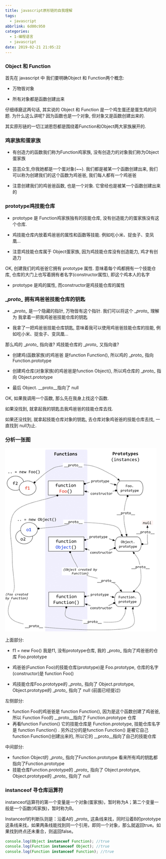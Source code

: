 ```yaml
---
title: javascript原形链的自我理解
tags:
  - javascript
abbrlink: 6d00c950
categories:
  - 1-编程语言
  - javascript
date: 2019-02-21 21:05:22
---
```


### Object 和 Function

首先在 javascript 中 我们要明确Object 和 Function两个概念:

+ 万物皆对象

+ 所有对象都是函数创建出来

仔细琢磨这两句话, 其实说的 Object 和 Function 是一个鸡生蛋还是蛋生鸡的问题. 为什么这么讲呢? 因为函数也是一个对象, 但对象又是函数创建出来的. 

 其实原形链的一切江湖恩怨都是围绕着Function和Object两大家族展开的.



<!-- more -->

### 鸡家族和蛋家族

+ 有创造力的函数我们称为Function鸡家族, 没有创造力的对象我们称为Object蛋家族

+ 芸芸众生,你我她都是一个蛋对象(~~). 我们都是被某一个函数创建出来, 我们可以称为创建我们的这个函数为鸡爸爸, 我们每人都有一个鸡爸爸

+ 注意创建我们的鸡爸爸函数, 也是一个对象. 它曾经也是被某一个函数创建出来的



### prototype鸡技能仓库

+ prototype 是 Function鸡家族独有的技能仓库, 没有创造能力的蛋家族没有这个仓库.

+ 鸡技能仓库内放着鸡爸爸的属性和函数等技能. 例如吃小米、捉虫子、变凤凰...

+ 注意鸡技能仓库属于 Object蛋家族,  因为鸡技能仓库没有创造能力, 鸡才有创造力



OK, 创建我们的鸡爸爸它拥有 prototype 属性.  意味着每个鸡都拥有一个技能仓库, 仓库的大门上也写着拥有者名字(constructor属性), 即这个鸡本人的名字

+ prototype 是鸡的属性, 而constructor是鸡技能仓库的属性

  

###  \__proto\__ 拥有鸡爸爸技能仓库的钥匙



+ \__proto\__ 是一个隐藏的指针, 万物皆有这个指针. 我们可以将这个 \__proto\__ 理解为 我拿着一把我鸡爸爸技能仓库的钥匙

+ 我拿了一把鸡爸爸技能仓库钥匙, 意味着我可以使用鸡爸爸技能仓库的技能,  例如吃小米、捉虫子、变凤凰...



那么鸡的 \__proto\__ 指向谁? 鸡技能仓库的  \__proto\__ 又指向谁?

+ 创建鸡(函数家族)的鸡爸爸 是function Function(),  所以鸡的  \__proto\__ 指向 Function.prototype

+ 创建鸡仓库(对象家族)的鸡爸爸是function  Object(), 所以鸡仓库的  \__proto\__ 指向 Object.prototype

+ 最后 Object. \__proto\__指向了 null



OK, 如果我调用一个函数, 那么先在我身上找这个函数. 

如果没找到, 就拿起我的钥匙去我鸡爸爸的技能仓库去找.

如果还没找到, 就拿起技能仓库对象的钥匙, 去仓库对象鸡爸爸的技能仓库去找, 一直找到 null为止.



### 分析一张图

![img](javascript原形链的自我理解/1.png)



上面部分:

+ f1 = new Foo()  我是f1, 没有prototype仓库,  我的  \__proto\__ 指向了鸡爸爸的仓库 Foo.prototype
+ 鸡爸爸(Function Foo)的技能仓库(prototype)是 Foo.prototype, 仓库的名字(constructor)是 function Foo()

+ 鸡技能仓库Foo.prototype的 \__proto\__ 指向了 Object.prototype,  Object.prototype的  \__proto\__ 指向了 null (前面已经提过)

左侧部分:

+ function Foo的鸡爸爸是 function Function(), 因为是这个函数创建了鸡爸爸, 所以 Function Foo的 \__proto\__指向了 Function.prototype 仓库
+ 再看function Function()  它的技能仓库是 Function.prototype, 技能仓库名字是 function Function() .  另外过分的是function Function() 是被它自己function Function()创建出来的, 所以它的 \__proto\__指向了自己的技能仓库

中间部分: 
+ function Object的  \__proto\__  指向了Function.prototype 看来所有鸡的钥匙都指向了Function.prototype
+ 技能仓库Function.prototype的 \__proto\__ 指向了 Object.prototype,  Object.prototype的  \__proto\__ 指向了 null 



### instanceof 寻仓库运算符

instanceof运算符的第一个变量是一个对象(蛋家族)，暂时称为A；第二个变量一般是一个函数(鸡家族)，暂时称为B。

Instanceof的判断队则是：沿着A的 \__proto\__ 这条线来找，同时沿着B的prototype这条线来找，如果两条线能找到同一个引用，即同一个对象，那么就返回true。如果找到终点还未重合，则返回false。



```javascript
console.log(Object instanceof Function); //true
console.log(Function instanceof Object); //true
console.log(Function instanceof Function); //true
```



